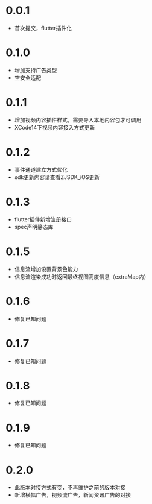 # 0.0.1

* 首次提交，flutter插件化

# 0.1.0

* 增加支持广告类型
* 空安全适配

# 0.1.1

* 增加视频内容插件样式，需要导入本地内容包才可调用
* XCode14下视频内容接入方式更新

# 0.1.2

* 事件通道建立方式优化
* sdk更新内容请查看ZJSDK_iOS更新

# 0.1.3

* flutter插件新增注册接口
* spec声明静态库

# 0.1.5

* 信息流增加设置背景色能力
* 信息流渲染成功时返回最终视图高度信息（extraMap内）

# 0.1.6

* 修复已知问题

# 0.1.7

* 修复已知问题

# 0.1.8

* 修复已知问题

# 0.1.9

* 修复已知问题

# 0.2.0

* 此版本对接方式有变，不再维护之前的版本对接
* 新增横幅广告，视频流广告，新闻资讯广告的对接